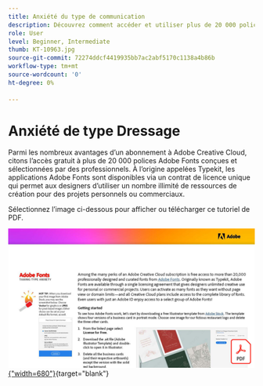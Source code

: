 ```yaml
---
title: Anxiété du type de communication
description: Découvrez comment accéder et utiliser plus de 20 000 polices conçues par des professionnels dans Creative Cloud
role: User
level: Beginner, Intermediate
thumb: KT-10963.jpg
source-git-commit: 72274ddcf4419935bb7ac2abf5170c1138a4b86b
workflow-type: tm+mt
source-wordcount: '0'
ht-degree: 0%

---
```


# Anxiété de type Dressage

Parmi les nombreux avantages d’un abonnement à Adobe Creative Cloud, citons l’accès gratuit à plus de 20 000 polices Adobe Fonts conçues et sélectionnées par des professionnels. À l’origine appelées Typekit, les applications Adobe Fonts sont disponibles via un contrat de licence unique qui permet aux designers d’utiliser un nombre illimité de ressources de création pour des projets personnels ou commerciaux.

Sélectionnez l’image ci-dessous pour afficher ou télécharger ce tutoriel de PDF.

[![Image de la première page du tutoriel](assets/TamingTypeAnxiety.jpg){&quot;width=680&quot;}](assets/TamingTypeAnxiety.pdf){target=&quot;blank&quot;}